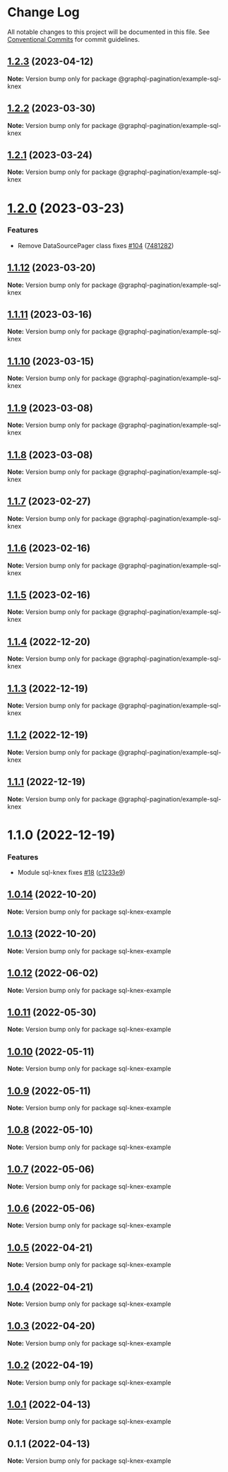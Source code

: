 # Change Log

All notable changes to this project will be documented in this file.
See [Conventional Commits](https://conventionalcommits.org) for commit guidelines.

## [1.2.3](https://github.com/lkrzyzanek/graphql-pagination/compare/@graphql-pagination/example-sql-knex@1.2.2...@graphql-pagination/example-sql-knex@1.2.3) (2023-04-12)

**Note:** Version bump only for package @graphql-pagination/example-sql-knex





## [1.2.2](https://github.com/lkrzyzanek/graphql-pagination/compare/@graphql-pagination/example-sql-knex@1.2.1...@graphql-pagination/example-sql-knex@1.2.2) (2023-03-30)

**Note:** Version bump only for package @graphql-pagination/example-sql-knex





## [1.2.1](https://github.com/lkrzyzanek/graphql-pagination/compare/@graphql-pagination/example-sql-knex@1.2.0...@graphql-pagination/example-sql-knex@1.2.1) (2023-03-24)

**Note:** Version bump only for package @graphql-pagination/example-sql-knex





# [1.2.0](https://github.com/lkrzyzanek/graphql-pagination/compare/@graphql-pagination/example-sql-knex@1.1.12...@graphql-pagination/example-sql-knex@1.2.0) (2023-03-23)


### Features

* Remove DataSourcePager class fixes [#104](https://github.com/lkrzyzanek/graphql-pagination/issues/104) ([7481282](https://github.com/lkrzyzanek/graphql-pagination/commit/7481282cb92ce11626e9e04d16430c227d8a1127))





## [1.1.12](https://github.com/lkrzyzanek/graphql-pagination/compare/@graphql-pagination/example-sql-knex@1.1.11...@graphql-pagination/example-sql-knex@1.1.12) (2023-03-20)

**Note:** Version bump only for package @graphql-pagination/example-sql-knex





## [1.1.11](https://github.com/lkrzyzanek/graphql-pagination/compare/@graphql-pagination/example-sql-knex@1.1.10...@graphql-pagination/example-sql-knex@1.1.11) (2023-03-16)

**Note:** Version bump only for package @graphql-pagination/example-sql-knex





## [1.1.10](https://github.com/lkrzyzanek/graphql-pagination/compare/@graphql-pagination/example-sql-knex@1.1.9...@graphql-pagination/example-sql-knex@1.1.10) (2023-03-15)

**Note:** Version bump only for package @graphql-pagination/example-sql-knex





## [1.1.9](https://github.com/lkrzyzanek/graphql-pagination/compare/@graphql-pagination/example-sql-knex@1.1.8...@graphql-pagination/example-sql-knex@1.1.9) (2023-03-08)

**Note:** Version bump only for package @graphql-pagination/example-sql-knex





## [1.1.8](https://github.com/lkrzyzanek/graphql-pagination/compare/@graphql-pagination/example-sql-knex@1.1.7...@graphql-pagination/example-sql-knex@1.1.8) (2023-03-08)

**Note:** Version bump only for package @graphql-pagination/example-sql-knex





## [1.1.7](https://github.com/lkrzyzanek/graphql-pagination/compare/@graphql-pagination/example-sql-knex@1.1.6...@graphql-pagination/example-sql-knex@1.1.7) (2023-02-27)

**Note:** Version bump only for package @graphql-pagination/example-sql-knex





## [1.1.6](https://github.com/lkrzyzanek/graphql-pagination/compare/@graphql-pagination/example-sql-knex@1.1.5...@graphql-pagination/example-sql-knex@1.1.6) (2023-02-16)

**Note:** Version bump only for package @graphql-pagination/example-sql-knex





## [1.1.5](https://github.com/lkrzyzanek/graphql-pagination/compare/@graphql-pagination/example-sql-knex@1.1.4...@graphql-pagination/example-sql-knex@1.1.5) (2023-02-16)

**Note:** Version bump only for package @graphql-pagination/example-sql-knex





## [1.1.4](https://github.com/lkrzyzanek/graphql-pagination/compare/@graphql-pagination/example-sql-knex@1.1.3...@graphql-pagination/example-sql-knex@1.1.4) (2022-12-20)

**Note:** Version bump only for package @graphql-pagination/example-sql-knex





## [1.1.3](https://github.com/lkrzyzanek/graphql-pagination/compare/@graphql-pagination/example-sql-knex@1.1.2...@graphql-pagination/example-sql-knex@1.1.3) (2022-12-19)

**Note:** Version bump only for package @graphql-pagination/example-sql-knex





## [1.1.2](https://github.com/lkrzyzanek/graphql-pagination/compare/@graphql-pagination/example-sql-knex@1.1.1...@graphql-pagination/example-sql-knex@1.1.2) (2022-12-19)

**Note:** Version bump only for package @graphql-pagination/example-sql-knex





## [1.1.1](https://github.com/lkrzyzanek/graphql-pagination/compare/@graphql-pagination/example-sql-knex@1.1.0...@graphql-pagination/example-sql-knex@1.1.1) (2022-12-19)

**Note:** Version bump only for package @graphql-pagination/example-sql-knex





# 1.1.0 (2022-12-19)


### Features

* Module sql-knex fixes [#18](https://github.com/lkrzyzanek/graphql-pagination/issues/18) ([c1233e9](https://github.com/lkrzyzanek/graphql-pagination/commit/c1233e9a014e195da46292971e1cf208ccca1a28))





## [1.0.14](https://github.com/lkrzyzanek/graphql-pagination/compare/sql-knex-example@1.0.13...sql-knex-example@1.0.14) (2022-10-20)

**Note:** Version bump only for package sql-knex-example





## [1.0.13](https://github.com/lkrzyzanek/graphql-pagination/compare/sql-knex-example@1.0.12...sql-knex-example@1.0.13) (2022-10-20)

**Note:** Version bump only for package sql-knex-example





## [1.0.12](https://github.com/lkrzyzanek/graphql-pagination/compare/sql-knex-example@1.0.11...sql-knex-example@1.0.12) (2022-06-02)

**Note:** Version bump only for package sql-knex-example





## [1.0.11](https://github.com/lkrzyzanek/graphql-pagination/compare/sql-knex-example@1.0.10...sql-knex-example@1.0.11) (2022-05-30)

**Note:** Version bump only for package sql-knex-example





## [1.0.10](https://github.com/lkrzyzanek/graphql-pagination/compare/sql-knex-example@1.0.9...sql-knex-example@1.0.10) (2022-05-11)

**Note:** Version bump only for package sql-knex-example





## [1.0.9](https://github.com/lkrzyzanek/graphql-pagination/compare/sql-knex-example@1.0.8...sql-knex-example@1.0.9) (2022-05-11)

**Note:** Version bump only for package sql-knex-example





## [1.0.8](https://github.com/lkrzyzanek/graphql-pagination/compare/sql-knex-example@1.0.7...sql-knex-example@1.0.8) (2022-05-10)

**Note:** Version bump only for package sql-knex-example





## [1.0.7](https://github.com/lkrzyzanek/graphql-pagination/compare/sql-knex-example@1.0.6...sql-knex-example@1.0.7) (2022-05-06)

**Note:** Version bump only for package sql-knex-example





## [1.0.6](https://github.com/lkrzyzanek/graphql-pagination/compare/sql-knex-example@1.0.5...sql-knex-example@1.0.6) (2022-05-06)

**Note:** Version bump only for package sql-knex-example





## [1.0.5](https://github.com/lkrzyzanek/graphql-pagination/compare/sql-knex-example@1.0.4...sql-knex-example@1.0.5) (2022-04-21)

**Note:** Version bump only for package sql-knex-example





## [1.0.4](https://github.com/lkrzyzanek/graphql-pagination/compare/sql-knex-example@1.0.3...sql-knex-example@1.0.4) (2022-04-21)

**Note:** Version bump only for package sql-knex-example





## [1.0.3](https://github.com/lkrzyzanek/graphql-pagination/compare/sql-knex-example@1.0.2...sql-knex-example@1.0.3) (2022-04-20)

**Note:** Version bump only for package sql-knex-example





## [1.0.2](https://github.com/lkrzyzanek/graphql-pagination/compare/sql-knex-example@1.0.1...sql-knex-example@1.0.2) (2022-04-19)

**Note:** Version bump only for package sql-knex-example





## [1.0.1](https://github.com/lkrzyzanek/graphql-pagination/compare/sql-knex-example@1.0.0...sql-knex-example@1.0.1) (2022-04-13)

**Note:** Version bump only for package sql-knex-example





## 0.1.1 (2022-04-13)

**Note:** Version bump only for package sql-knex-example
